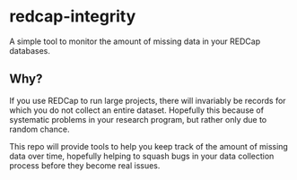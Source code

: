 redcap-integrity
================

A simple tool to monitor the amount of missing data in your REDCap databases.

Why?
----

If you use REDCap to run large projects, there will invariably be records for which you do not collect an entire dataset. Hopefully this because of systematic problems in your research program, but rather only due to random chance.

This repo will provide tools to help you keep track of the amount of missing data over time, hopefully helping to squash bugs in your data collection process before they become real issues.